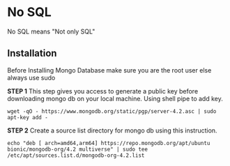# No SQL
No SQL means "Not only SQL"

## Installation
Before Installing Mongo Database make sure you are the root user else always use sudo

**STEP 1**
This step gives you access to generate a public key before downloading mongo db on your local machine. Using shell pipe to add key.
```
wget -qO - https://www.mongodb.org/static/pgp/server-4.2.asc | sudo apt-key add -
```

**STEP 2**
Create a source list directory for mongo db using this instruction.
```
echo "deb [ arch=amd64,arm64] https://repo.mongodb.org/apt/ubuntu bionic/mongodb-org/4.2 multiverse" | sudo tee /etc/apt/sources.list.d/mongodb-org-4.2.list
```

